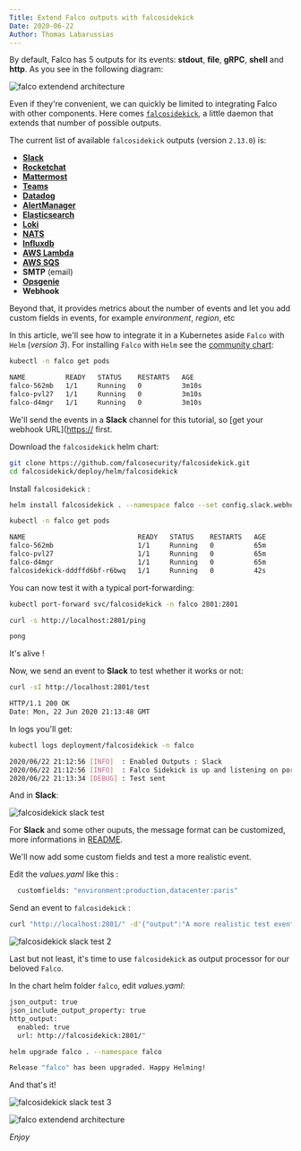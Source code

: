 ```yaml
---
Title: Extend Falco outputs with falcosidekick
Date: 2020-06-22
Author: Thomas Labarussias
---
```

By default, Falco has 5 outputs for its events: **stdout**, **file**, **gRPC**, **shell** and **http**. As you see in the following diagram:

![falco extendend architecture](/img/falco-extended-architecture.png)

Even if they're convenient, we can quickly be limited to integrating Falco with other components. Here comes [`falcosidekick`](https://github.com/falcosecurity/falcosidekick), a little daemon that extends that number of possible outputs. 

The current list of available `falcosidekick` outputs (version `2.13.0`) is: 
* [**Slack**](https://slack.com)
* [**Rocketchat**](https://rocket.chat/)
* [**Mattermost**](https://mattermost.com/)
* [**Teams**](https://products.office.com/en-us/microsoft-teams/group-chat-software)
* [**Datadog**](https://www.datadoghq.com/)
* [**AlertManager**](https://prometheus.io/docs/alerting/alertmanager/)
* [**Elasticsearch**](https://www.elastic.co/)
* [**Loki**](https://grafana.com/oss/loki)
* [**NATS**](https://nats.io/)
* [**Influxdb**](https://www.influxdata.com/products/influxdb-overview/)
* [**AWS Lambda**](https://aws.amazon.com/lambda/features/)
* [**AWS SQS**](https://aws.amazon.com/sqs/features/)
* **SMTP** (email)
* [**Opsgenie**](https://www.opsgenie.com/)
* **Webhook**

Beyond that, it provides metrics about the number of events and let you add custom fields in events, for example *environment*, *region*, etc

In this article, we'll see how to integrate it in a Kubernetes aside `Falco` with `Helm` (*version 3*). 
For installing `Falco` with `Helm` see the [community chart](https://github.com/falcosecurity/charts):

```bash
kubectl -n falco get pods

NAME          READY   STATUS    RESTARTS   AGE
falco-562mb   1/1     Running   0          3m10s
falco-pvl27   1/1     Running   0          3m10s
falco-d4mgr   1/1     Running   0          3m10s
```

We'll send the events in a **Slack** channel for this tutorial, so [get your webhook URL]([https://](https://api.slack.com/messaging/webhooks#create_a_webhook) first.

Download the `falcosidekick` helm chart:

```bash
git clone https://github.com/falcosecurity/falcosidekick.git
cd falcosidekick/deploy/helm/falcosidekick
```

Install `falcosidekick` :

```bash
helm install falcosidekick . --namespace falco --set config.slack.webhookurl="https://hooks.slack.com/services/XXXX"
```
```bash
kubectl -n falco get pods

NAME                            READY   STATUS    RESTARTS   AGE
falco-562mb                     1/1     Running   0          65m
falco-pvl27                     1/1     Running   0          65m
falco-d4mgr                     1/1     Running   0          65m
falcosidekick-dddffd6bf-r6bwq   1/1     Running   0          42s
```

You can now test it with a typical port-forwarding:

```bash
kubectl port-forward svc/falcosidekick -n falco 2801:2801
```

```bash
curl -s http://localhost:2801/ping

pong
```

It's alive !

Now, we send an event to **Slack** to test whether it works or not:

```bash
curl -sI http://localhost:2801/test

HTTP/1.1 200 OK
Date: Mon, 22 Jun 2020 21:13:48 GMT
```

In logs you'll get:

```bash
kubectl logs deployment/falcosidekick -n falco

2020/06/22 21:12:56 [INFO]  : Enabled Outputs : Slack
2020/06/22 21:12:56 [INFO]  : Falco Sidekick is up and listening on port 2801
2020/06/22 21:13:34 [DEBUG] : Test sent
```
And in **Slack**:

![falcosidekick slack test](/img/falcosidekick-slack-test.png)

For **Slack** and some other ouputs, the message format can be customized, more informations in [README](https://github.com/falcosecurity/falcosidekick/blob/master/README.md).

We'll now add some custom fields and test a more realistic event.

Edit the *values.yaml* like this :
```bash
  customfields: "environment:production,datacenter:paris"
```

Send an event to `falcosidekick` :
```bash
curl "http://localhost:2801/" -d'{"output":"A more realistic test event","priority":"Error","rule":"Fake rule","time":"2020-06-22T23:28:00.746609046Z", "output_fields": {"evt.time":1507591916746609046,"fd.name":"/bin/hack","proc.cmdline":"touch /bin/hack","user.name":"root"}}'
```
![falcosidekick slack test 2](/img/falcosidekick-slack-test2.png)

Last but not least, it's time to use `falcosidekick` as output processor for our beloved `Falco`.

In the chart helm folder `falco`, edit *values.yaml*:
```bash
json_output: true
json_include_output_property: true
http_output:
  enabled: true
  url: http://falcosidekick:2801/"
```
```bash
helm upgrade falco . --namespace falco

Release "falco" has been upgraded. Happy Helming!
```

And that's it!

![falcosidekick slack test 3](/img/falcosidekick-slack-test2.png)


![falco extendend architecture](/img/falcosidekick-color.png)

*Enjoy*
